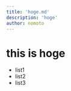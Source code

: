 ```yaml
---
title: 'hoge.md'
description: 'hoge'
author: nomoto
---
```


# this is hoge

- list1
- list2
- list3

